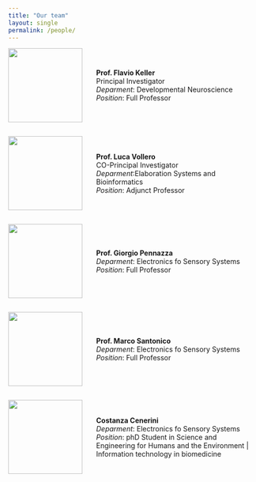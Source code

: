 ```yaml
---
title: "Our team"
layout: single
permalink: /people/
---
```

<style>
.author-wrapper {
  display: flex;
  gap: 2em;
  margin-bottom: 2em;
}
.author-img img {
  min-width: 150px;
}
.author-desc {
  display: flex;
  flex-direction: column;
  justify-content: center;
}
.author-desc p {
  margin: 0;
}
</style>

<div class="author-wrapper">
    <div class="author-img"><img src="../assets/keller.png" width="150"></div>
    <div class="author-desc"><p><strong>Prof. Flavio Keller</strong><br>Principal Investigator<br><span style="font-style:italic">Deparment</span>: Developmental Neuroscience<br><span style="font-style:italic">Position</span>: Full Professor</p></div>
</div>

<div class="author-wrapper">
    <div class="author-img"><img src="../assets/vollero.png" width="150"></div>
    <div class="author-desc"><p><strong>Prof. Luca Vollero</strong><br>CO-Principal Investigator<br><span style="font-style:italic">Deparment</span>:Elaboration Systems and Bioinformatics<br><span style="font-style:italic">Position</span>: Adjunct Professor</p></div>
</div>

<div class="author-wrapper">
<div class="author-img"><img src="../assets/pennazza.png" width="150"></div>
  <div class="author-desc"><p><strong>Prof. Giorgio Pennazza</strong><br><span style="font-style:italic">Deparment</span>: Electronics fo Sensory Systems<br><span style="font-style:italic">Position</span>: Full Professor</p></div>
</div>

<div class="author-wrapper">
    <div class="author-img"><img src="../assets/santonico.png" width="150"></div>
    <div class="author-desc"><p><strong>Prof. Marco Santonico</strong><span style="font-style:italic"><br>Deparment</span>: Electronics fo Sensory Systems<br><span style="font-style:italic">Position</span>: Full Professor</p></div>
</div>

<div class="author-wrapper">
    <div class="author-img"><img src="../assets/cenerini.png" width="150"></div>
    <div class="author-desc"><p><strong>Costanza Cenerini</strong><span style="font-style:italic"><br>Deparment</span>: Electronics fo Sensory Systems<br><span style="font-style:italic">Position</span>: phD Student in Science and Engineering for Humans and  the Environment | Information technology in biomedicine</p></div>
</div>

